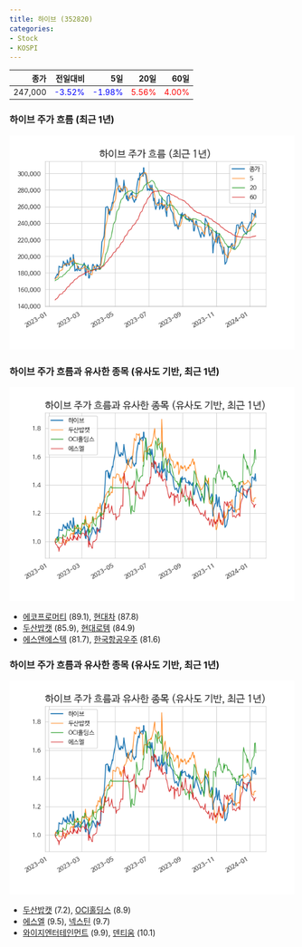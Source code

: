 ```yaml
---
title: 하이브 (352820)
categories:
- Stock
- KOSPI
---
```


|종가|전일대비|5일|20일|60일|
|---:|-------:|--:|---:|---:|
|247,000|<span style="color: blue">-3.52%</span>|<span style="color: blue">-1.98%</span>|<span style="color: red">5.56%</span>|<span style="color: red">4.00%</span>|

<!-- more -->
### 하이브 주가 흐름 (최근 1년)
![352820](/assets/images/stock/352820.png)


### 하이브 주가 흐름과 유사한 종목 (유사도 기반, 최근 1년)
![352820](/assets/images/stock/352820_sim.png)

- [에코프로머티](/450080/) (89.1), [현대차](/005380/) (87.8)
- [두산밥캣](/241560/) (85.9), [현대로템](/064350/) (84.9)
- [에스앤에스텍](/101490/) (81.7), [한국항공우주](/047810/) (81.6)


### 하이브 주가 흐름과 유사한 종목 (유사도 기반, 최근 1년)
![352820](/assets/images/stock/352820_sim.png)

- [두산밥캣](/241560/) (7.2), [OCI홀딩스](/010060/) (8.9)
- [에스엘](/005850/) (9.5), [넥스틴](/348210/) (9.7)
- [와이지엔터테인먼트](/122870/) (9.9), [덴티움](/145720/) (10.1)